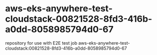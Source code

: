# aws-eks-anywhere-test-cloudstack-00821528-8fd3-416b-a0dd-8058985794d0-67
repository for use with E2E test job aws-eks-anywhere-test-cloudstack:00821528-8fd3-416b-a0dd-8058985794d0-67
